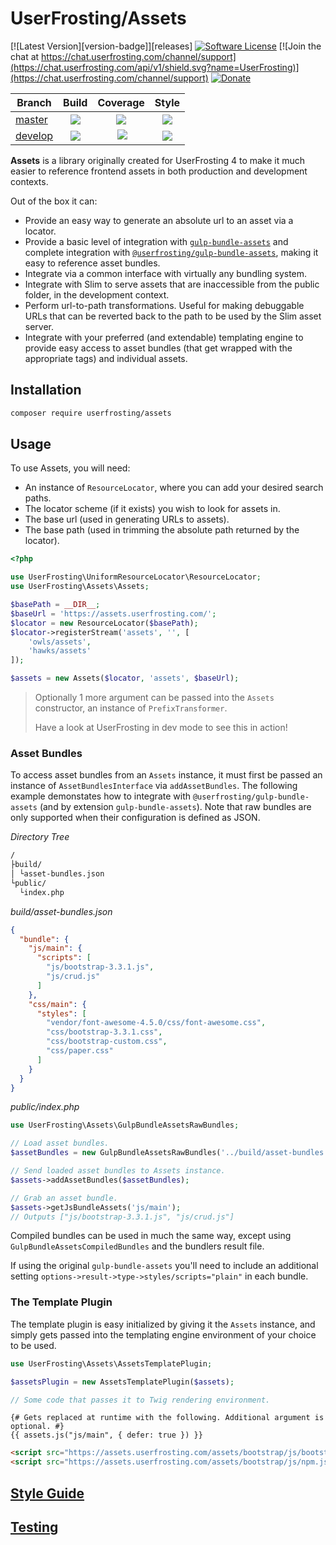 # UserFrosting/Assets

[![Latest Version][version-badge]][releases]
[![Software License](https://img.shields.io/badge/license-MIT-brightgreen.svg)](LICENSE.md)
[![Join the chat at https://chat.userfrosting.com/channel/support](https://chat.userfrosting.com/api/v1/shield.svg?name=UserFrosting)](https://chat.userfrosting.com/channel/support)
[![Donate](https://img.shields.io/badge/Open%20Collective-Donate-blue.svg)](https://opencollective.com/userfrosting#backer)

| Branch | Build | Coverage | Style |
| ------ |:-----:|:--------:|:-----:|
| [master][Assets]  | [![][assets-master-build]][assets-travis] | [![][assets-master-codecov]][assets-codecov] | [![][assets-style-develop]][assets-style] |
| [develop][Assets-develop] | [![][assets-develop-build]][assets-travis] | [![][assets-develop-codecov]][assets-codecov] | [![][assets-style-develop]][assets-style] |

<!-- Links -->
[Assets]: https://github.com/userfrosting/assets
[Assets-develop]: https://github.com/userfrosting/assets/tree/develop
[assets-version]: https://img.shields.io/github/release/userfrosting/assets.svg
[assets-master-build]: https://github.com/userfrosting/assets/workflows/Build/badge.svg?branch=master
[assets-master-codecov]: https://codecov.io/gh/userfrosting/assets/branch/master/graph/badge.svg
[assets-develop-build]: https://github.com/userfrosting/assets/workflows/Build/badge.svg?branch=develop
[assets-develop-codecov]: https://codecov.io/gh/userfrosting/assets/branch/develop/graph/badge.svg
[assets-releases]: https://github.com/userfrosting/assets/releases
[assets-travis]: https://github.com/userfrosting/assets/actions?query=workflow%3ABuild
[assets-codecov]: https://codecov.io/gh/userfrosting/assets
[assets-style-master]: https://github.styleci.io/repos/55460230/shield?branch=master&style=flat
[assets-style-develop]: https://github.styleci.io/repos/55460230/shield?branch=develop&style=flat
[assets-style]: https://github.styleci.io/repos/55460230

**Assets** is a library originally created for UserFrosting 4 to make it much easier to reference frontend assets in both production and development contexts.

Out of the box it can:

- Provide an easy way to generate an absolute url to an asset via a locator.
- Provide a basic level of integration with [`gulp-bundle-assets`](https://github.com/dowjones/gulp-bundle-assets) and complete integration with [`@userfrosting/gulp-bundle-assets`](https://www.npmjs.com/package/@userfrosting/gulp-bundle-assets), making it easy to reference asset bundles.
- Integrate via a common interface with virtually any bundling system.
- Integrate with Slim to serve assets that are inaccessible from the public folder, in the development context.
- Perform url-to-path transformations. Useful for making debuggable URLs that can be reverted back to the path to be used by the Slim asset server.
- Integrate with your preferred (and extendable) templating engine to provide easy access to asset bundles (that get wrapped with the appropriate tags) and individual assets.

## Installation

```bash
composer require userfrosting/assets
```

## Usage

To use Assets, you will need:

- An instance of `ResourceLocator`, where you can add your desired search paths.
- The locator scheme (if it exists) you wish to look for assets in.
- The base url (used in generating URLs to assets).
- The base path (used in trimming the absolute path returned by the locator).

```php
<?php

use UserFrosting\UniformResourceLocator\ResourceLocator;
use UserFrosting\Assets\Assets;

$basePath = __DIR__;
$baseUrl = 'https://assets.userfrosting.com/';
$locator = new ResourceLocator($basePath);
$locator->registerStream('assets', '', [
    'owls/assets',
    'hawks/assets'
]);

$assets = new Assets($locator, 'assets', $baseUrl);
```

> Optionally 1 more argument can be passed into the `Assets` constructor, an instance of `PrefixTransformer`.
>
> Have a look at UserFrosting in dev mode to see this in action!

### Asset Bundles

To access asset bundles from an `Assets` instance, it must first be passed an instance of `AssetBundlesInterface` via `addAssetBundles`. The following example demonstates how to integrate with `@userfrosting/gulp-bundle-assets` (and by extension `gulp-bundle-assets`). Note that raw bundles are only supported when their configuration is defined as JSON.

*Directory Tree*

```txt
/
├build/
│ └asset-bundles.json
└public/
  └index.php

```

*build/asset-bundles.json*

```json
{
  "bundle": {
    "js/main": {
      "scripts": [
        "js/bootstrap-3.3.1.js",
        "js/crud.js"
      ]
    },
    "css/main": {
      "styles": [
        "vendor/font-awesome-4.5.0/css/font-awesome.css",
        "css/bootstrap-3.3.1.css",
        "css/bootstrap-custom.css",
        "css/paper.css"
      ]
    }
  }
}
```

*public/index.php*

```php
use UserFrosting\Assets\GulpBundleAssetsRawBundles;

// Load asset bundles.
$assetBundles = new GulpBundleAssetsRawBundles('../build/asset-bundles.json');

// Send loaded asset bundles to Assets instance.
$assets->addAssetBundles($assetBundles);

// Grab an asset bundle.
$assets->getJsBundleAssets('js/main');
// Outputs ["js/bootstrap-3.3.1.js", "js/crud.js"]
```

Compiled bundles can be used in much the same way, except using `GulpBundleAssetsCompiledBundles` and the bundlers result file.

If using the original `gulp-bundle-assets` you'll need to include an additional setting `options->result->type->styles/scripts="plain"` in each bundle.

### The Template Plugin

The template plugin is easy initialized by giving it the `Assets` instance, and simply gets passed into the templating engine environment of your choice to be used.

```php
use UserFrosting\Assets\AssetsTemplatePlugin;

$assetsPlugin = new AssetsTemplatePlugin($assets);

// Some code that passes it to Twig rendering environment.
```

```twig
{# Gets replaced at runtime with the following. Additional argument is optional. #}
{{ assets.js("js/main", { defer: true }) }}
```

```html
<script src="https://assets.userfrosting.com/assets/bootstrap/js/bootstrap.js" defer="true"></script>
<script src="https://assets.userfrosting.com/assets/bootstrap/js/npm.js" defer="true"></script>
```

## [Style Guide](STYLE_GUIDE.md)

## [Testing](RUNNING_TESTS.md)
